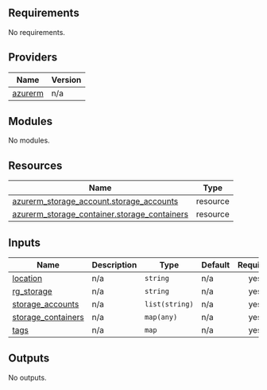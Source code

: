 <!-- BEGIN_TF_DOCS -->
## Requirements

No requirements.

## Providers

| Name | Version |
|------|---------|
| <a name="provider_azurerm"></a> [azurerm](#provider\_azurerm) | n/a |

## Modules

No modules.

## Resources

| Name | Type |
|------|------|
| [azurerm_storage_account.storage_accounts](https://registry.terraform.io/providers/hashicorp/azurerm/latest/docs/resources/storage_account) | resource |
| [azurerm_storage_container.storage_containers](https://registry.terraform.io/providers/hashicorp/azurerm/latest/docs/resources/storage_container) | resource |

## Inputs

| Name | Description | Type | Default | Required |
|------|-------------|------|---------|:--------:|
| <a name="input_location"></a> [location](#input\_location) | n/a | `string` | n/a | yes |
| <a name="input_rg_storage"></a> [rg\_storage](#input\_rg\_storage) | n/a | `string` | n/a | yes |
| <a name="input_storage_accounts"></a> [storage\_accounts](#input\_storage\_accounts) | n/a | `list(string)` | n/a | yes |
| <a name="input_storage_containers"></a> [storage\_containers](#input\_storage\_containers) | n/a | `map(any)` | n/a | yes |
| <a name="input_tags"></a> [tags](#input\_tags) | n/a | `map` | n/a | yes |

## Outputs

No outputs.
<!-- END_TF_DOCS -->
